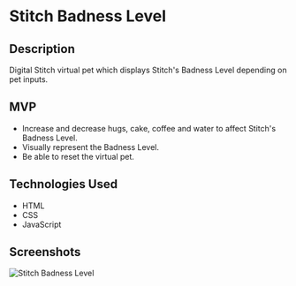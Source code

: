 # Stitch Badness Level

## Description

Digital Stitch virtual pet which displays Stitch's Badness Level depending on pet inputs.

## MVP

* Increase and decrease hugs, cake, coffee and water to affect Stitch's Badness Level.
* Visually represent the Badness Level.
* Be able to reset the virtual pet.

## Technologies Used

* HTML
* CSS
* JavaScript

## Screenshots

![Stitch Badness Level](https://firebasestorage.googleapis.com/v0/b/images-4783e.appspot.com/o/stitch_badness_level%2Fstitchbadnesslevel.jpg?alt=media&token=72cd7ea2-c711-44cb-ba72-8ada91020b3a)  
